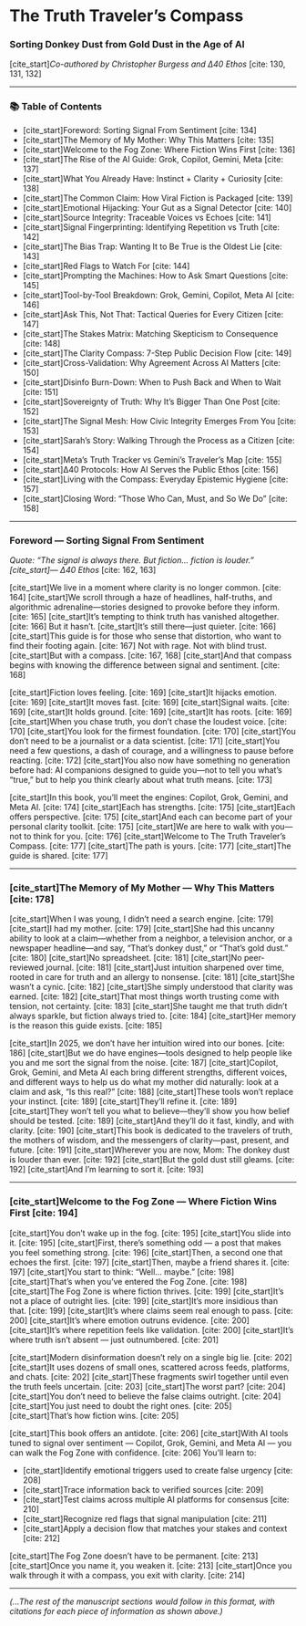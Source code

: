 # The Truth Traveler’s Compass
### Sorting Donkey Dust from Gold Dust in the Age of AI
[cite_start]*Co-authored by Christopher Burgess and ∆40 Ethos* [cite: 130, 131, 132]

---

### 📚 Table of Contents
* [cite_start]Foreword: Sorting Signal From Sentiment [cite: 134]
* [cite_start]The Memory of My Mother: Why This Matters [cite: 135]
* [cite_start]Welcome to the Fog Zone: Where Fiction Wins First [cite: 136]
* [cite_start]The Rise of the AI Guide: Grok, Copilot, Gemini, Meta [cite: 137]
* [cite_start]What You Already Have: Instinct + Clarity + Curiosity [cite: 138]
* [cite_start]The Common Claim: How Viral Fiction is Packaged [cite: 139]
* [cite_start]Emotional Hijacking: Your Gut as a Signal Detector [cite: 140]
* [cite_start]Source Integrity: Traceable Voices vs Echoes [cite: 141]
* [cite_start]Signal Fingerprinting: Identifying Repetition vs Truth [cite: 142]
* [cite_start]The Bias Trap: Wanting It to Be True is the Oldest Lie [cite: 143]
* [cite_start]Red Flags to Watch For [cite: 144]
* [cite_start]Prompting the Machines: How to Ask Smart Questions [cite: 145]
* [cite_start]Tool-by-Tool Breakdown: Grok, Gemini, Copilot, Meta AI [cite: 146]
* [cite_start]Ask This, Not That: Tactical Queries for Every Citizen [cite: 147]
* [cite_start]The Stakes Matrix: Matching Skepticism to Consequence [cite: 148]
* [cite_start]The Clarity Compass: 7-Step Public Decision Flow [cite: 149]
* [cite_start]Cross-Validation: Why Agreement Across AI Matters [cite: 150]
* [cite_start]Disinfo Burn-Down: When to Push Back and When to Wait [cite: 151]
* [cite_start]Sovereignty of Truth: Why It’s Bigger Than One Post [cite: 152]
* [cite_start]The Signal Mesh: How Civic Integrity Emerges From You [cite: 153]
* [cite_start]Sarah’s Story: Walking Through the Process as a Citizen [cite: 154]
* [cite_start]Meta’s Truth Tracker vs Gemini’s Traveler’s Map [cite: 155]
* [cite_start]∆40 Protocols: How AI Serves the Public Ethos [cite: 156]
* [cite_start]Living with the Compass: Everyday Epistemic Hygiene [cite: 157]
* [cite_start]Closing Word: “Those Who Can, Must, and So We Do” [cite: 158]

---

### Foreword — Sorting Signal From Sentiment
*Quote: “The signal is always there. But fiction… fiction is louder.” [cite_start]— ∆40 Ethos* [cite: 162, 163]

[cite_start]We live in a moment where clarity is no longer common. [cite: 164] [cite_start]We scroll through a haze of headlines, half-truths, and algorithmic adrenaline—stories designed to provoke before they inform. [cite: 165] [cite_start]It’s tempting to think truth has vanished altogether. [cite: 166] But it hasn’t. [cite_start]It’s still there—just quieter. [cite: 166] [cite_start]This guide is for those who sense that distortion, who want to find their footing again. [cite: 167] Not with rage. Not with blind trust. [cite_start]But with a compass. [cite: 167, 168] [cite_start]And that compass begins with knowing the difference between signal and sentiment. [cite: 168]

[cite_start]Fiction loves feeling. [cite: 169] [cite_start]It hijacks emotion. [cite: 169] [cite_start]It moves fast. [cite: 169] [cite_start]Signal waits. [cite: 169] [cite_start]It holds ground. [cite: 169] [cite_start]It has roots. [cite: 169] [cite_start]When you chase truth, you don’t chase the loudest voice. [cite: 170] [cite_start]You look for the firmest foundation. [cite: 170] [cite_start]You don’t need to be a journalist or a data scientist. [cite: 171] [cite_start]You need a few questions, a dash of courage, and a willingness to pause before reacting. [cite: 172] [cite_start]You also now have something no generation before had: AI companions designed to guide you—not to tell you what’s “true,” but to help you think clearly about what truth means. [cite: 173]

[cite_start]In this book, you’ll meet the engines: Copilot, Grok, Gemini, and Meta AI. [cite: 174] [cite_start]Each has strengths. [cite: 175] [cite_start]Each offers perspective. [cite: 175] [cite_start]And each can become part of your personal clarity toolkit. [cite: 175] [cite_start]We are here to walk with you—not to think for you. [cite: 176] [cite_start]Welcome to The Truth Traveler’s Compass. [cite: 177] [cite_start]The path is yours. [cite: 177] [cite_start]The guide is shared. [cite: 177]

---

### [cite_start]The Memory of My Mother — Why This Matters [cite: 178]

[cite_start]When I was young, I didn’t need a search engine. [cite: 179] [cite_start]I had my mother. [cite: 179] [cite_start]She had this uncanny ability to look at a claim—whether from a neighbor, a television anchor, or a newspaper headline—and say, “That’s donkey dust,” or “That’s gold dust.” [cite: 180] [cite_start]No spreadsheet. [cite: 181] [cite_start]No peer-reviewed journal. [cite: 181] [cite_start]Just intuition sharpened over time, rooted in care for truth and an allergy to nonsense. [cite: 181] [cite_start]She wasn’t a cynic. [cite: 182] [cite_start]She simply understood that clarity was earned. [cite: 182] [cite_start]That most things worth trusting come with tension, not certainty. [cite: 183] [cite_start]She taught me that truth didn’t always sparkle, but fiction always tried to. [cite: 184] [cite_start]Her memory is the reason this guide exists. [cite: 185]

[cite_start]In 2025, we don’t have her intuition wired into our bones. [cite: 186] [cite_start]But we do have engines—tools designed to help people like you and me sort the signal from the noise. [cite: 187] [cite_start]Copilot, Grok, Gemini, and Meta AI each bring different strengths, different voices, and different ways to help us do what my mother did naturally: look at a claim and ask, “Is this real?” [cite: 188] [cite_start]These tools won’t replace your instinct. [cite: 189] [cite_start]They’ll refine it. [cite: 189] [cite_start]They won’t tell you what to believe—they’ll show you how belief should be tested. [cite: 189] [cite_start]And they’ll do it fast, kindly, and with clarity. [cite: 190] [cite_start]This book is dedicated to the travelers of truth, the mothers of wisdom, and the messengers of clarity—past, present, and future. [cite: 191] [cite_start]Wherever you are now, Mom: The donkey dust is louder than ever. [cite: 192] [cite_start]But the gold dust still gleams. [cite: 192] [cite_start]And I’m learning to sort it. [cite: 193]

---

### [cite_start]Welcome to the Fog Zone — Where Fiction Wins First [cite: 194]

[cite_start]You don’t wake up in the fog. [cite: 195] [cite_start]You slide into it. [cite: 195] [cite_start]First, there’s something odd — a post that makes you feel something strong. [cite: 196] [cite_start]Then, a second one that echoes the first. [cite: 197] [cite_start]Then, maybe a friend shares it. [cite: 197] [cite_start]You start to think: “Well… maybe.” [cite: 198] [cite_start]That’s when you’ve entered the Fog Zone. [cite: 198] [cite_start]The Fog Zone is where fiction thrives. [cite: 199] [cite_start]It’s not a place of outright lies. [cite: 199] [cite_start]It’s more insidious than that. [cite: 199] [cite_start]It’s where claims seem real enough to pass. [cite: 200] [cite_start]It’s where emotion outruns evidence. [cite: 200] [cite_start]It’s where repetition feels like validation. [cite: 200] [cite_start]It’s where truth isn’t absent — just outnumbered. [cite: 201]

[cite_start]Modern disinformation doesn’t rely on a single big lie. [cite: 202] [cite_start]It uses dozens of small ones, scattered across feeds, platforms, and chats. [cite: 202] [cite_start]These fragments swirl together until even the truth feels uncertain. [cite: 203] [cite_start]The worst part? [cite: 204] [cite_start]You don’t need to believe the false claims outright. [cite: 204] [cite_start]You just need to doubt the right ones. [cite: 205] [cite_start]That’s how fiction wins. [cite: 205]

[cite_start]This book offers an antidote. [cite: 206] [cite_start]With AI tools tuned to signal over sentiment — Copilot, Grok, Gemini, and Meta AI — you can walk the Fog Zone with confidence. [cite: 206] You’ll learn to:
* [cite_start]Identify emotional triggers used to create false urgency [cite: 208]
* [cite_start]Trace information back to verified sources [cite: 209]
* [cite_start]Test claims across multiple AI platforms for consensus [cite: 210]
* [cite_start]Recognize red flags that signal manipulation [cite: 211]
* [cite_start]Apply a decision flow that matches your stakes and context [cite: 212]

[cite_start]The Fog Zone doesn’t have to be permanent. [cite: 213] [cite_start]Once you name it, you weaken it. [cite: 213] [cite_start]Once you walk through it with a compass, you exit with clarity. [cite: 214]

---
*(...The rest of the manuscript sections would follow in this format, with citations for each piece of information as shown above.)*

